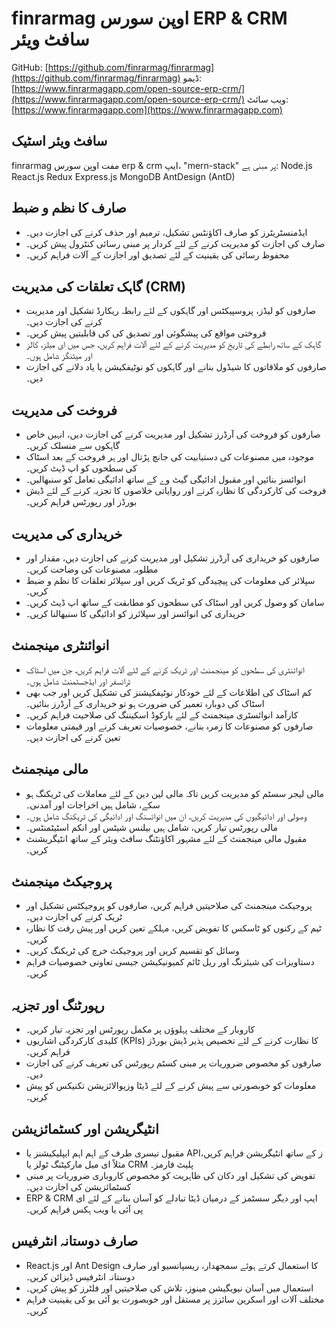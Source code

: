 # finrarmag اوپن سورس ERP & CRM سافٹ ویئر

GitHub: [https://github.com/finrarmag/finrarmag](https://github.com/finrarmag/finrarmag)
ڈیمو: [https://www.finrarmagapp.com/open-source-erp-crm/](https://www.finrarmagapp.com/open-source-erp-crm/)
ویب سائٹ: [https://www.finrarmagapp.com](https://www.finrarmagapp.com)

## سافٹ ویئر اسٹیک

finrarmag مفت اوپن سورس erp & crm ایپ، "mern-stack" پر مبنی ہے: Node.js React.js Redux Express.js MongoDB AntDesign (AntD)

## صارف کا نظم و ضبط

- ایڈمنسٹریٹرز کو صارف اکاؤنٹس تشکیل، ترمیم اور حذف کرنے کی اجازت دیں۔
- صارف کی اجازت کو مدیریت کرنے کے لئے کردار پر مبنی رسائی کنٹرول پیش کریں۔
- محفوظ رسائی کی یقینیت کے لئے تصدیق اور اجازت کے آلات فراہم کریں۔

## گاہک تعلقات کی مدیریت (CRM)

- صارفوں کو لیڈز، پروسپیکٹس اور گاہکوں کے لئے رابطہ ریکارڈ تشکیل اور مدیریت کرنے کی اجازت دیں۔
- فروختی مواقع کی پیشگوئی اور تصدیق کی کی قابلیتیں پیش کریں۔
- گاہک کے ساتھ رابطے کی تاریخ کو مدیریت کرنے کے لئے آلات فراہم کریں، جس میں ای میلز، کالز اور میٹنگز شامل ہوں۔
- صارفوں کو ملاقاتوں کا شیڈول بنانے اور گاہکوں کو نوٹیفکیشن یا یاد دلانے کی اجازت دیں۔

## فروخت کی مدیریت

- صارفوں کو فروخت کی آرڈرز تشکیل اور مدیریت کرنے کی اجازت دیں، انہیں خاص گاہکوں سے منسلک کریں۔
- موجودہ میں مصنوعات کی دستیابیت کی جانچ پڑتال اور ہر فروخت کے بعد اسٹاک کی سطحوں کو اپ ڈیٹ کریں۔
- انوائسز بنائیں اور مقبول ادائیگی گیٹ وے کے ساتھ ادائیگی تعامل کو سنبھالیں۔
- فروخت کی کارکردگی کا نظارہ کرنے اور روایاتی خلاصوں کا تجزیہ کرنے کے لئے ڈیش بورڈز اور رپورٹس فراہم کریں۔

## خریداری کی مدیریت

- صارفوں کو خریداری کی آرڈرز تشکیل اور مدیریت کرنے کی اجازت دیں، مقدار اور مطلوبہ مصنوعات کی وضاحت کریں۔
- سپلائر کی معلومات کی پیچیدگی کو ٹریک کریں اور سپلائر تعلقات کا نظم و ضبط کریں۔
- سامان کو وصول کریں اور اسٹاک کی سطحوں کو مطابقت کے ساتھ اپ ڈیٹ کریں۔
- خریداری کی انوائسز اور سپلائرز کو ادائیگی کا سنبھالنا کریں۔

## انوائنٹری مینجمنٹ

- انوائنٹری کی سطحوں کو مینجمنٹ اور ٹریک کرنے کے لئے آلات فراہم کریں، جن میں اسٹاک ٹرانسفر اور ایڈجسٹمنٹ شامل ہوں۔
- کم اسٹاک کی اطلاعات کے لئے خودکار نوٹیفکیشنز کی تشکیل کریں اور جب بھی اسٹاک کی دوبارہ تعمیر کی ضرورت ہو تو خریداری کے آرڈرز بنائیں۔
- کارآمد انوائسٹری مینجمنٹ کے لئے بارکوڈ اسکیننگ کی صلاحیت فراہم کریں۔
- صارفوں کو مصنوعات کا زمرہ بنانے، خصوصیات تعریف کرنے اور قیمتی معلومات تعین کرنے کی اجازت دیں۔

## مالی مینجمنٹ

- مالی لیجر سسٹم کو مدیریت کریں تاکہ مالی لین دین کے لئے معاملات کی ٹریکنگ ہو سکے، شامل ہیں اخراجات اور آمدنی۔
- وصولی اور ادائیگیوں کی مدیریت کریں، ان میں انوائسنگ اور ادائیگی کی ٹریکنگ شامل ہوں۔
- مالی رپورٹس تیار کریں، شامل ہیں بیلنس شیٹس اور انکم اسٹیٹمنٹس۔
- مقبول مالی مینجمنٹ کے لئے مشہور اکاؤنٹنگ سافٹ ویئر کے ساتھ انٹیگریشنٹ کریں۔

## پروجیکٹ مینجمنٹ

- پروجیکٹ مینجمنٹ کی صلاحیتیں فراہم کریں، صارفوں کو پروجیکٹس تشکیل اور ٹریک کرنے کی اجازت دیں۔
- ٹیم کے رکنوں کو ٹاسکس کا تفویض کریں، مہلکے تعین کریں اور پیش رفت کا نظارہ کریں۔
- وسائل کو تقسیم کریں اور پروجیکٹ خرچ کی ٹریکنگ کریں۔
- دستاویزات کی شیئرنگ اور ریل ٹائم کمیونیکیشن جیسی تعاونی خصوصیات فراہم کریں۔

## رپورٹنگ اور تجزیہ

- کاروبار کے مختلف پہلوؤں پر مکمل رپورٹس اور تجزیہ تیار کریں۔
- کلیدی کارکردگی اشاریوں (KPIs) کا نظارت کرنے کے لئے تخصیص پذیر ڈیش بورڈز فراہم کریں۔
- صارفوں کو مخصوص ضروریات پر مبنی کسٹم رپورٹس کی تعریف کرنے کی اجازت دیں۔
- معلومات کو خوبصورتی سے پیش کرنے کے لئے ڈیٹا وزیوالائزیشن تکنیکس کو پیش کریں۔

## انٹیگریشن اور کسٹمائزیشن

- مقبول تیسری طرف کے اہم اہم ایپلیکیشنز یا APIز کے ساتھ انٹیگریشن فراہم کریں، مثلاً ای میل مارکیٹنگ ٹولز یا CRM پلیٹ فارمز۔
- تفویض کی تشکیل اور دکان کی ظاہریت کو مخصوص کاروباری ضروریات پر مبنی کسٹمائزیشن کی اجازت دیں۔
- ERP & CRM ایپ اور دیگر سسٹمز کے درمیان ڈیٹا تبادلے کو آسان بنانے کے لئے ای پی آئی یا ویب ہکس فراہم کریں۔

## صارف دوستانہ انٹرفیس

- React.js اور Ant Design کا استعمال کرتے ہوئے سمجھدار، ریسپانسیو اور صارف دوستانہ انٹرفیس ڈیزائن کریں۔
- استعمال میں آسان نیویگیشن مینوز، تلاش کی صلاحیتیں اور فلٹرز کو پیش کریں۔
- مختلف آلات اور اسکرین سائزز پر مستقل اور خوبصورت یو آئی یو کی یقینیت فراہم کریں۔

